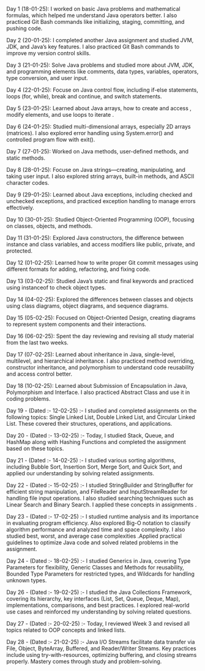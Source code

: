 Day 1 (18-01-25): I worked on basic Java problems and mathematical formulas, which helped me understand Java operators better. I also practiced Git Bash commands like initializing, staging, committing, and pushing code.

Day 2 (20-01-25): I completed another Java assignment and studied JVM, JDK, and Java’s key features. I also practiced Git Bash commands to improve my version control skills.

Day 3 (21-01-25): Solve Java problems and studied more about JVM, JDK, and programming elements like comments, data types, variables, operators, type conversion, and user input.

Day 4 (22-01-25): Focuse on Java control flow, including if-else statements, loops (for, while), break and continue, and switch statements.

Day 5 (23-01-25): Learned about Java arrays, how to create and access , modify elements, and use loops to iterate .

Day 6 (24-01-25): Studied multi-dimensional arrays, especially 2D arrays (matrices). I also explored error handling using System.error() and controlled program flow with exit().

Day 7 (27-01-25): Worked on Java methods,  user-defined methods,  and static methods. 

Day 8 (28-01-25): Focuse on Java strings—creating, manipulating, and taking user input. I also explored string arrays, built-in methods, and ASCII character codes.

Day 9 (29-01-25): Learned about Java exceptions, including checked and unchecked exceptions, and practiced exception handling to manage errors effectively.

Day 10 (30-01-25): Studied Object-Oriented Programming (OOP), focusing on classes, objects, and methods.

Day 11 (31-01-25): Explored Java constructors, the difference between instance and class variables, and access modifiers like public, private, and protected.

Day 12 (01-02-25): Learned how to write proper Git commit messages using different formats for adding, refactoring, and fixing code.

Day 13 (03-02-25): Studied Java’s static and final keywords and practiced using instanceof to check object types.

Day 14 (04-02-25): Explored the differences between classes and objects using class diagrams, object diagrams, and sequence diagrams.

Day 15 (05-02-25): Focused on Object-Oriented Design, creating diagrams to represent system components and their interactions.

Day 16 (06-02-25): Spent the day reviewing and revising all study material from the last two weeks.

Day 17 (07-02-25): Learned about inheritance in Java,  single-level, multilevel, and hierarchical inheritance. I also practiced method overriding, constructor inheritance, and polymorphism to understand code reusability and access control better.

Day 18 (10-02-25): Learned about Submission of Encapsulation in Java, Polymorphism and Interface. I also practiced Abstract Class and use it in coding problems.

Day 19 - (Dated :- 12-02-25) :- I studied and completed assignments on the following topics: Single Linked List, Double Linked List, and Circular Linked List. These covered their structures, operations, and applications.

Day 20 - (Dated :- 13-02-25) :- Today, I studied Stack, Queue, and HashMap along with Hashing Functions and completed the assignment based on these topics.

Day 21 - (Dated :- 14-02-25) :- I studied various sorting algorithms, including Bubble Sort, Insertion Sort, Merge Sort, and Quick Sort, and applied our understanding by solving related assignments.

Day 22 - (Dated :- 15-02-25) :- I studied  StringBuilder and StringBuffer for efficient string manipulation, and FileReader and InputStreamReader for handling file input operations. I also  studied searching techniques such as Linear Search and Binary Search. I applied these concepts in assignments .

Day 23 - (Dated :- 17-02-25) :- I studied runtime analysis and its importance in evaluating program efficiency. Also explored Big-O notation to classify algorithm performance and analyzed  time and space complexity. I also studied best, worst, and average case complexities .Applied practical guidelines to optimize Java code and solved related problems in the assignment.

Day 24 - (Dated :- 18-02-25) :- I studied Generics in Java, covering Type Parameters for flexibility, Generic Classes and Methods for reusability, Bounded Type Parameters for restricted types, and Wildcards for handling unknown types.

Day 26 - (Dated :- 19-02-25) :- I studied the Java Collections Framework, covering its hierarchy, key interfaces (List, Set, Queue, Deque, Map), implementations, comparisons, and best practices. I explored real-world use cases and reinforced my understanding by solving related questions.

Day 27 - (Dated :- 20-02-25) :- Today, I reviewed Week 3 and revised all topics related to OOP concepts and linked lists.

Day 28 - (Dated :- 21-02-25) :- Java I/O Streams facilitate data transfer via File, Object, ByteArray, Buffered, and Reader/Writer Streams. Key practices include using try-with-resources, optimizing buffering, and closing streams properly. Mastery comes through study and problem-solving.
